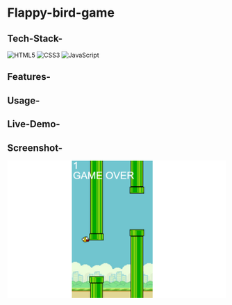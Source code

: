 # Flappy-bird-game

## Tech-Stack-

<div align="left">
<img alt="HTML5" src="https://img.shields.io/badge/html5-%23E34F26.svg?style=for-the-badge&logo=html5&logoColor=white"/>
<img alt="CSS3" src="https://img.shields.io/badge/css3-%231572B6.svg?style=for-the-badge&logo=css3&logoColor=white"/> 
<img alt="JavaScript" src="https://img.shields.io/badge/javascript-%23323330.svg?style=for-the-badge&logo=javascript&logoColor=%23F7DF1E"/>
</div>

## Features-


## Usage-


## Live-Demo-


## Screenshot-

![image](https://github.com/Prinshi30/Flappy-bird-game/blob/e5c552ccb0255b83e45f425c64c62649203f0943/Flappy%20Bird.png)
